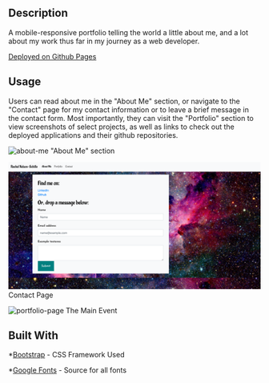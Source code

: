 ## Description

A mobile-responsive portfolio telling the world a little about me, and a lot about my work thus far in my journey as a web developer.

[Deployed on Github Pages](https://shame-wizards-apprentice.github.io/portfolio-page/)

## Usage

Users can read about me in the "About Me" section, or navigate to the "Contact" page for my contact information or to leave a brief message in the contact form. Most importantly, they can visit the "Portfolio" section to view screenshots of select projects, as well as links to check out the deployed applications and their github repositories. 

![about-me](Images/about-page.png?raw=true "About Me")
"About Me" section

![contact-page](Images/contact.png?raw=true "Contact Page")
Contact Page

![portfolio-page](Images/portfolio.png?raw=true "Portfolio Page")
The Main Event

## Built With

*[Bootstrap](https://getbootstrap.com/docs/4.5/getting-started/introduction/) - CSS Framework Used

*[Google Fonts](https://fonts.google.com/) - Source for all fonts

